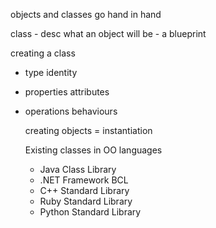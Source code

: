 objects and classes go hand in hand

class - desc what an object will be
      - a blueprint

creating a class

- type
  identity
- properties
  attributes
- operations
  behaviours

  creating objects = instantiation

  Existing classes in OO languages
  - Java Class Library
  - .NET Framework BCL
  - C++ Standard Library
  - Ruby Standard Library
  - Python Standard Library
  